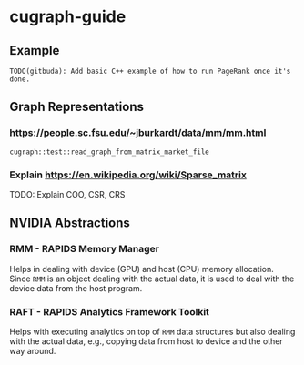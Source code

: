 # cugraph-guide

## Example

```
TODO(gitbuda): Add basic C++ example of how to run PageRank once it's done.
```

## Graph Representations

### https://people.sc.fsu.edu/~jburkardt/data/mm/mm.html

```
cugraph::test::read_graph_from_matrix_market_file
```

### Explain https://en.wikipedia.org/wiki/Sparse_matrix

TODO: Explain COO, CSR, CRS

## NVIDIA Abstractions

### RMM - RAPIDS Memory Manager

Helps in dealing with device (GPU) and host (CPU) memory allocation. Since
`RMM` is an object dealing with the actual data, it is used to deal with the
device data from the host program.

### RAFT - RAPIDS Analytics Framework Toolkit

Helps with executing analytics on top of `RMM` data structures but also dealing
with the actual data, e.g., copying data from host to device and the other way
around.
